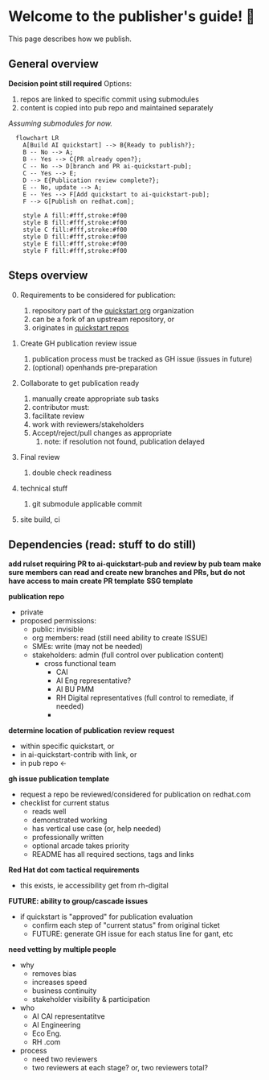 # Welcome to the publisher's guide! :book: 

This page describes how we publish. 


## General overview

**Decision point still required**
Options:
1. repos are linked to specific commit using submodules 
2. content is copied into pub repo and maintained separately

*Assuming submodules for now.*

```mermaid
  flowchart LR 
    A[Build AI quickstart] --> B{Ready to publish?};
    B -- No --> A;
    B -- Yes --> C{PR already open?};
    C -- No --> D[branch and PR ai-quickstart-pub];
    C -- Yes --> E;
    D --> E{Publication review complete?};
    E -- No, update --> A;
    E -- Yes --> F[Add quickstart to ai-quickstart-pub];
    F --> G[Publish on redhat.com];

    style A fill:#fff,stroke:#f00
    style B fill:#fff,stroke:#f00
    style C fill:#fff,stroke:#f00
    style D fill:#fff,stroke:#f00
    style E fill:#fff,stroke:#f00
    style F fill:#fff,stroke:#f00
```

## Steps overview

0. Requirements to be considered for publication:
   1. repository part of the [quickstart org](https://github.com/rh-ai-quickstart) organization 
   2. can be a fork of an upstream repository, or
   3. originates in [quickstart repos](https://github.com/orgs/rh-ai-quickstart/repositories)

1. Create GH publication review issue
   1. publication process must be tracked as GH issue (issues in future)
   2. (optional) openhands pre-preparation

2. Collaborate to get publication ready
   1. manually create appropriate sub tasks
   2. contributor must: 
   3. facilitate review
   4. work with reviewers/stakeholders 
   5. Accept/reject/pull changes as appropriate
	  1. note: if resolution not found, publication delayed

3. Final review
   1. double check readiness

4. technical stuff
   1. git submodule applicable commit 

5. site build, ci


## Dependencies (read: stuff to do still)

**add rulset requiring PR to ai-quickstart-pub and review by pub team**
**make sure members can read and create new branches and PRs, but do not have access to main**
**create PR template**
**SSG template**

**publication repo** 
- private 
- proposed permissions:
  - public: invisible
  - org members: read (still need ability to create ISSUE)
  - SMEs: write (may not be needed)
  - stakeholders: admin (full control over publication content)
	- cross functional team
      - CAI 
	  - AI Eng representative? 
	  - AI BU PMM 
	  - RH Digital representatives (full control to remediate, if needed)
	  - 

**determine location of publication review request**
- within specific quickstart, or 
- in ai-quickstart-contrib with link, or 
- in pub repo <-

**gh issue publication template**
- request a repo be reviewed/considered for publication on redhat.com
- checklist for current status 
  - reads well 
  - demonstrated working 
  - has vertical use case (or, help needed) 
  - professionally written
  - optional arcade takes priority
  - README has all required sections, tags and links

**Red Hat dot com tactical requirements**
- this exists, ie accessibility get from rh-digital

**FUTURE: ability to group/cascade issues** 
- if quickstart is "approved" for publication evaluation 
  - confirm each step of "current status" from original ticket
  - FUTURE: generate GH issue for each status line for gant, etc
  
**need vetting by multiple people**
- why 
  - removes bias
  - increases speed 
  - business continuity 
  - stakeholder visibility & participation
- who
  - AI CAI representatitve 
  - AI Engineering 
  - Eco Eng. 
  - RH .com 
- process
  - need two reviewers 
  - two reviewers at each stage? or, two reviewers total?
